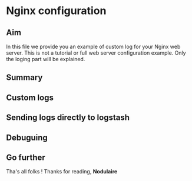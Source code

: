# Nginx configuration


## Aim
In this file we provide you an example of custom log for your Nginx web server.
This is not a tutorial or full web server configuration example. Only the loging part will be explained.


## Summary

## Custom logs

## Sending logs directly to logstash

## Debuguing

## Go further







Tha's all folks !
Thanks for reading,
**Nodulaire**
